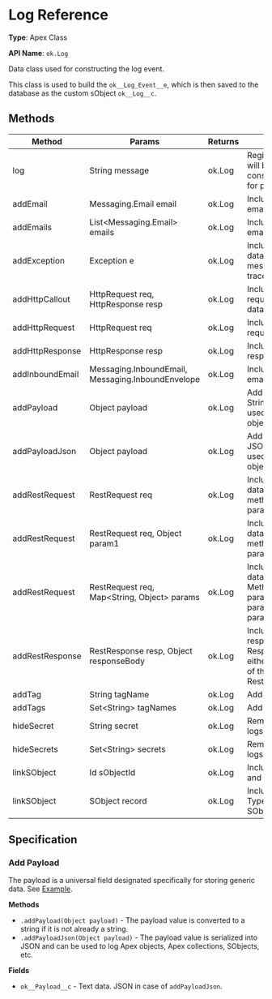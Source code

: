 # Log Reference

**Type**: Apex Class

**API Name**: `ok.Log`

Data class used for constructing the log event.

This class is used to build the `ok__Log_Event__e`, which is then saved to the
database as the custom sObject `ok__Log__c`.

## Methods

| Method          | Params                                            | Returns | Description                                                                                                         |
| --------------- | ------------------------------------------------- | ------- | ------------------------------------------------------------------------------------------------------------------- |
| log             | String message                                    | ok.Log  | Registers the log. Log will be printed to console and prepared for publishing.                                      |
| addEmail        | Messaging.Email email                             | ok.Log  | Includes outbound email data.                                                                                       |
| addEmails       | List<Messaging.Email\> emails                     | ok.Log  | Includes outbound email data.                                                                                       |
| addException    | Exception e                                       | ok.Log  | Includes exception data, exception message and stack trace.                                                         |
| addHttpCallout  | HttpRequest req, HttpResponse resp                | ok.Log  | Includes HTTP request and response data.                                                                            |
| addHttpRequest  | HttpRequest req                                   | ok.Log  | Includes HTTP request data.                                                                                         |
| addHttpResponse | HttpResponse resp                                 | ok.Log  | Includes HTTP response data.                                                                                        |
| addInboundEmail | Messaging.InboundEmail, Messaging.InboundEnvelope | ok.Log  | Includes inbound email data.                                                                                        |
| addPayload      | Object payload                                    | ok.Log  | Add data. String.valueOf will be used to stringify the object.                                                      |
| addPayloadJson  | Object payload                                    | ok.Log  | Add data. JSON.serialize will be used to serialize the object.                                                      |
| addRestRequest  | RestRequest req                                   | ok.Log  | Includes REST request data. Use if the REST method is without parameters.                                           |
| addRestRequest  | RestRequest req, Object param1                    | ok.Log  | Includes REST request data. Use if the REST method has one parameter.                                               |
| addRestRequest  | RestRequest req, Map<String, Object> params       | ok.Log  | Includes REST request data. Use if the REST Method has multiple parameters. Map parameter values by parameter name. |
| addRestResponse | RestResponse resp, Object responseBody            | ok.Log  | Includes REST response data. Response body is either the return value of the method or RestContext.response.        |
| addTag          | String tagName                                    | ok.Log  | Add tag to a log.                                                                                                   |
| addTags         | Set<String\> tagNames                             | ok.Log  | Add tags to a log.                                                                                                  |
| hideSecret      | String secret                                     | ok.Log  | Removes secret from logs.                                                                                           |
| hideSecrets     | Set<String\> secrets                              | ok.Log  | Removes secrets from logs.                                                                                          |
| linkSObject     | Id sObjectId                                      | ok.Log  | Includes SObject ID and Type in the log.                                                                            |
| linkSObject     | SObject record                                    | ok.Log  | Includes SObject ID, Type and serialized SObject.                                                                   |

## Specification

### Add Payload

The payload is a universal field designated specifically for storing generic
data. See [Example](../api/logging-examples.md#add-payload).

**Methods**

-   `.addPayload(Object payload)` - The payload value is converted to a string
    if it is not already a string.
-   `.addPayloadJson(Object payload)` - The payload value is serialized into
    JSON and can be used to log Apex objects, Apex collections, SObjects, etc.

**Fields**

-   `ok__Payload__c` - Text data. JSON in case of `addPayloadJson`.
